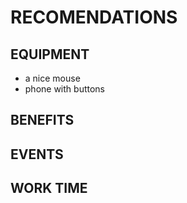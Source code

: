 # RECOMENDATIONS


## EQUIPMENT
- a nice mouse
- phone with buttons

## BENEFITS


## EVENTS


## WORK TIME

